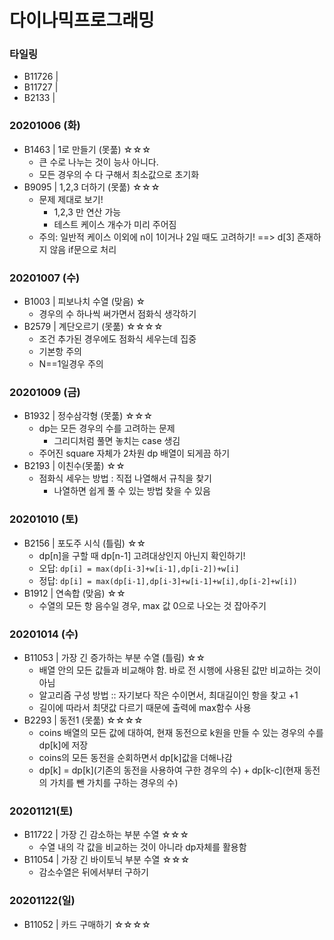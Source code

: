 # 다이나믹프로그래밍

### 타일링
- B11726 | 
- B11727 | 
- B2133 | 


### 20201006 (화)
- B1463 | 1로 만들기 (못풂) ☆☆☆
  - 큰 수로 나누는 것이 능사 아니다.
  - 모든 경우의 수 다 구해서 최소값으로 초기화
- B9095 | 1,2,3 더하기 (못풂) ☆☆☆
  - 문제 제대로 보기! 
      - 1,2,3 만 연산 가능
      - 테스트 케이스 개수가 미리 주어짐
  - 주의: 일반적 케이스 이외에 n이 1이거나 2일 때도 고려하기! ==> d[3] 존재하지 않음 if문으로 처리


### 20201007 (수)
- B1003 | 피보나치 수열 (맞음) ☆
   - 경우의 수 하나씩 써가면서 점화식 생각하기
- B2579 | 계단오르기 (못풂) ☆☆☆☆
   - 조건 추가된 경우에도 점화식 세우는데 집중
   - 기본항 주의
   - N==1일경우 주의


### 20201009 (금)
- B1932 | 정수삼각형 (못풂) ☆☆☆
   - dp는 모든 경우의 수를 고려하는 문제
      - 그리디처럼 풀면 놓치는 case 생김
  - 주어진 square 자체가 2차원 dp 배열이 되게끔 하기
- B2193 | 이친수(못풂) ☆☆
   - 점화식 세우는 방법 : 직접 나열해서 규칙을 찾기
      - 나열하면 쉽게 풀 수 있는 방법 찾을 수 있음


### 20201010 (토)
- B2156 | 포도주 시식 (틀림) ☆☆
   - dp[n]을 구할 때 dp[n-1] 고려대상인지 아닌지 확인하기!
   - 오답: `dp[i] = max(dp[i-3]+w[i-1],dp[i-2])+w[i]`
   - 정답: `dp[i] = max(dp[i-1],dp[i-3]+w[i-1]+w[i],dp[i-2]+w[i])`
- B1912 | 연속합 (맞음) ☆☆
   - 수열의 모든 항 음수일 경우, max 값 0으로 나오는 것 잡아주기


### 20201014 (수)
- B11053 | 가장 긴 증가하는 부분 수열 (틀림) ☆☆
   - 배열 안의 모든 값들과 비교해야 함. 바로 전 시행에 사용된 값만 비교하는 것이 아님
   - 알고리즘 구성 방법 :: 자기보다 작은 수이면서, 최대길이인 항을 찾고 +1
   - 길이에 따라서 최댓값 다르기 때문에 출력에 max함수 사용
- B2293 | 동전1 (못풂) ☆☆☆☆
    - coins 배열의 모든 값에 대하여, 현재 동전으로 k원을 만들 수 있는 경우의 수를 dp[k]에 저장
    - coins의 모든 동전을 순회하면서 dp[k]값을 더해나감
    - dp[k] = dp[k](기존의 동전을 사용하여 구한 경우의 수) + dp[k-c](현재 동전의 가치를 뺀 가치를 구하는 경우의 수)

### 20201121(토)
- B11722 | 가장 긴 감소하는 부분 수열 ☆☆☆
     - 수열 내의 각 값을 비교하는 것이 아니라 dp자체를 활용함
- B11054 | 가장 긴 바이토닉 부분 수열 ☆☆☆
     - 감소수열은 뒤에서부터 구하기

### 20201122(일)
- B11052 | 카드 구매하기 ☆☆☆☆